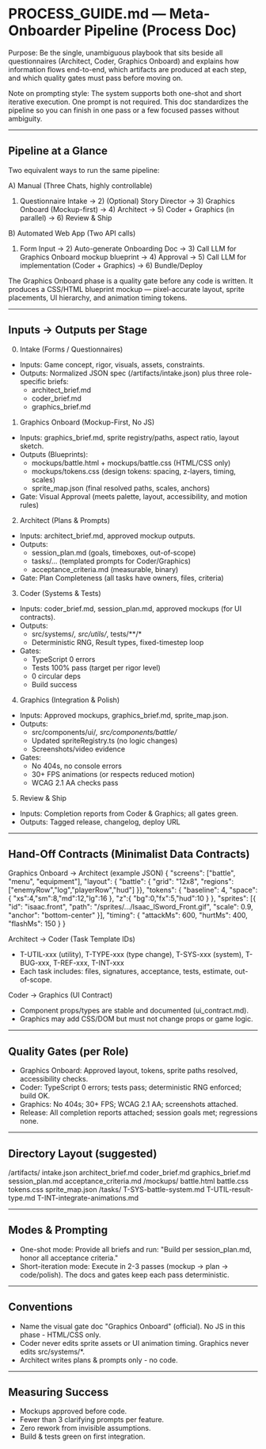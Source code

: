 # PROCESS_GUIDE.md — Meta-Onboarder Pipeline (Process Doc)

Purpose: Be the single, unambiguous playbook that sits beside all questionnaires (Architect, Coder, Graphics Onboard) and explains how information flows end-to-end, which artifacts are produced at each step, and which quality gates must pass before moving on.

Note on prompting style: The system supports both one-shot and short iterative execution. One prompt is not required. This doc standardizes the pipeline so you can finish in one pass or a few focused passes without ambiguity.

---

## Pipeline at a Glance

Two equivalent ways to run the same pipeline:

A) Manual (Three Chats, highly controllable)
1) Questionnaire Intake -> 2) (Optional) Story Director -> 3) Graphics Onboard (Mockup-first) -> 4) Architect -> 5) Coder + Graphics (in parallel) -> 6) Review & Ship

B) Automated Web App (Two API calls)
1) Form Input -> 2) Auto-generate Onboarding Doc -> 3) Call LLM for Graphics Onboard mockup blueprint -> 4) Approval -> 5) Call LLM for implementation (Coder + Graphics) -> 6) Bundle/Deploy

The Graphics Onboard phase is a quality gate before any code is written. It produces a CSS/HTML blueprint mockup — pixel-accurate layout, sprite placements, UI hierarchy, and animation timing tokens.

---

## Inputs -> Outputs per Stage

0) Intake (Forms / Questionnaires)
- Inputs: Game concept, rigor, visuals, assets, constraints.
- Outputs: Normalized JSON spec (/artifacts/intake.json) plus three role-specific briefs:
  - architect_brief.md
  - coder_brief.md
  - graphics_brief.md

1) Graphics Onboard (Mockup-First, No JS)
- Inputs: graphics_brief.md, sprite registry/paths, aspect ratio, layout sketch.
- Outputs (Blueprints):
  - mockups/battle.html + mockups/battle.css (HTML/CSS only)
  - mockups/tokens.css (design tokens: spacing, z-layers, timing, scales)
  - sprite_map.json (final resolved paths, scales, anchors)
- Gate: Visual Approval (meets palette, layout, accessibility, and motion rules)

2) Architect (Plans & Prompts)
- Inputs: architect_brief.md, approved mockup outputs.
- Outputs:
  - session_plan.md (goals, timeboxes, out-of-scope)
  - tasks/... (templated prompts for Coder/Graphics)
  - acceptance_criteria.md (measurable, binary)
- Gate: Plan Completeness (all tasks have owners, files, criteria)

3) Coder (Systems & Tests)
- Inputs: coder_brief.md, session_plan.md, approved mockups (for UI contracts).
- Outputs:
  - src/systems/*, src/utils/*, tests/**/*
  - Deterministic RNG, Result types, fixed-timestep loop
- Gates:
  - TypeScript 0 errors
  - Tests 100% pass (target per rigor level)
  - 0 circular deps
  - Build success

4) Graphics (Integration & Polish)
- Inputs: Approved mockups, graphics_brief.md, sprite_map.json.
- Outputs:
  - src/components/ui/*, src/components/battle/*
  - Updated spriteRegistry.ts (no logic changes)
  - Screenshots/video evidence
- Gates:
  - No 404s, no console errors
  - 30+ FPS animations (or respects reduced motion)
  - WCAG 2.1 AA checks pass

5) Review & Ship
- Inputs: Completion reports from Coder & Graphics; all gates green.
- Outputs: Tagged release, changelog, deploy URL

---

## Hand-Off Contracts (Minimalist Data Contracts)

Graphics Onboard -> Architect (example JSON)
{
  "screens": ["battle", "menu", "equipment"],
  "layout": { "battle": { "grid": "12x8", "regions": ["enemyRow","log","playerRow","hud"] }},
  "tokens": { "baseline": 4, "space": { "xs":4,"sm":8,"md":12,"lg":16 }, "z":{ "bg":0,"fx":5,"hud":10 } },
  "sprites": [{ "id": "isaac.front", "path": "/sprites/.../Isaac_lSword_Front.gif", "scale": 0.9, "anchor": "bottom-center" }],
  "timing": { "attackMs": 600, "hurtMs": 400, "flashMs": 150 }
}

Architect -> Coder (Task Template IDs)
- T-UTIL-xxx (utility), T-TYPE-xxx (type change), T-SYS-xxx (system), T-BUG-xxx, T-REF-xxx, T-INT-xxx
- Each task includes: files, signatures, acceptance, tests, estimate, out-of-scope.

Coder -> Graphics (UI Contract)
- Component props/types are stable and documented (ui_contract.md).
- Graphics may add CSS/DOM but must not change props or game logic.

---

## Quality Gates (per Role)

- Graphics Onboard: Approved layout, tokens, sprite paths resolved, accessibility checks.
- Coder: TypeScript 0 errors; tests pass; deterministic RNG enforced; build OK.
- Graphics: No 404s; 30+ FPS; WCAG 2.1 AA; screenshots attached.
- Release: All completion reports attached; session goals met; regressions none.

---

## Directory Layout (suggested)

/artifacts/
  intake.json
  architect_brief.md
  coder_brief.md
  graphics_brief.md
  session_plan.md
  acceptance_criteria.md
/mockups/
  battle.html
  battle.css
  tokens.css
  sprite_map.json
/tasks/
  T-SYS-battle-system.md
  T-UTIL-result-type.md
  T-INT-integrate-animations.md

---

## Modes & Prompting

- One-shot mode: Provide all briefs and run: "Build per session_plan.md, honor all acceptance criteria."
- Short-iteration mode: Execute in 2-3 passes (mockup -> plan -> code/polish). The docs and gates keep each pass deterministic.

---

## Conventions

- Name the visual gate doc "Graphics Onboard" (official). No JS in this phase - HTML/CSS only.
- Coder never edits sprite assets or UI animation timing. Graphics never edits src/systems/*.
- Architect writes plans & prompts only - no code.

---

## Measuring Success

- Mockups approved before code.
- Fewer than 3 clarifying prompts per feature.
- Zero rework from invisible assumptions.
- Build & tests green on first integration.
